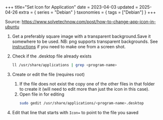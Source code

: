 +++
title="Set Icon for Application"
date = 2023-04-03
updated = 2025-04-26
extra = { series = "Debian" }
taxonomies = { tags = ["Debian"] }
+++

Source: <https://www.solvetechnow.com/post/how-to-change-app-icon-in-ubuntu>

1. Get a preferably square image with a transparent background.Save it somewhere to be used. NB: png supports transparent backgrounds. See [instructions](@/gimp/transparent.md) if you need to make one from a screen shot.
2. Check if the .desktop file already exists
   ```sh
   ll /usr/share/applications | grep <program-name>
   ```
3. Create or edit the file (requires root)
   1. If the file does not exist the copy one of the other files in that folder to create it (will need to edit more than just the icon in this case).
   2. Open file in for editing
      ```sh
      sudo gedit /usr/share/applications/<program-name>.desktop
      ```

4. Edit that line that starts with `Icon=` to point to the file you saved
